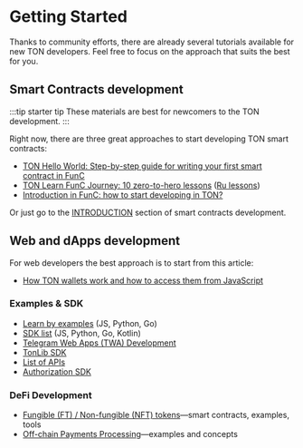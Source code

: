 # Getting Started

Thanks to community efforts, there are already several tutorials available for new TON developers. Feel free to focus on the approach that suits the best for you.

## Smart Contracts development

:::tip starter tip
These materials are best for newcomers to the TON development.
:::

Right now, there are three great approaches to start developing TON smart contracts:
* [TON Hello World: Step-by-step guide for writing your first smart contract in FunC](https://society.ton.org/ton-hello-world-step-by-step-guide-for-writing-your-first-smart-contract-in-func)
* [TON Learn FunC Journey: 10 zero-to-hero lessons](https://society.ton.org/func-journey-part-1) ([Ru lessons](https://github.com/romanovichim/TonFunClessons_ru))
* [Introduction in FunC: how to start developing in TON?](https://dev.to/dvlkv/introduction-in-func-how-to-start-developing-in-ton-50hp)

Or just go to the [INTRODUCTION](/develop/smart-contracts) section of smart contracts development.

## Web and dApps development

For web developers the best approach is to start from this article:  
* [How TON wallets work and how to access them from JavaScript](https://society.ton.org/how-ton-wallets-work-and-how-to-access-them-from-javascript)

### Examples & SDK

* [Learn by examples](/develop/dapps/#examples) (JS, Python, Go)
* [SDK list](/develop/dapps/#sdk) (JS, Python, Go, Kotlin)
* [Telegram Web Apps (TWA) Development](/develop/dapps/#telegram-webapps-twa)
* [TonLib SDK](/develop/dapps/#tonlib-sdk)
* [List of APIs](/develop/dapps/#apis)
* [Authorization SDK](/develop/dapps/#authorization-sdk)

### DeFi Development

* [Fungible (FT) / Non-fungible (NFT) tokens](/develop/dapps/defi/tokens)—smart contracts, examples, tools
* [Off-chain Payments Processing](/develop/dapps/payment-processing/overview)—examples and concepts
